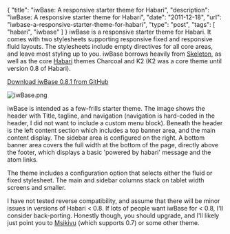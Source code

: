 {
  "title": "iwBase: A responsive starter theme for Habari",
  "description": "iwBase: A responsive starter theme for Habari",
  "date": "2011-12-18",
  "url": "iwbase-a-responsive-starter-theme-for-habari",
  "type": "post",
  "tags": [
    "habari",
    "iwbase"
  ]
}
iwBase is a responsive starter theme for Habari. It comes with two stylesheets supporting responsive fixed and responsive fluid layouts. The stylesheets include empty directives for all core areas, and leave most styling up to you. iwBase borrows heavily from [Skeleton](http://getskeleton.com), as well as the core [Habari](http://habariproject.org) themes Charcoal and K2 (K2 was a core theme until version 0.8 of Habari). 

[Download iwBase 0.8.1 from GitHub](https://github.com/imperialwicket/iwBase/zipball/0.8.1)

![iwBase.png](/files/./iwBase.png)

iwBase is intended as a few-frills starter theme. The image shows the header with Title, tagline, and navigation (navigation is hard-coded in the header, I did not want to include a custom menu block). Beneath the header is the left content section which includes a top banner area, and the main content display. The sidebar area is configured on the right. A bottom banner area covers the full width at the bottom of the page, directly above the footer, which displays a basic 'powered by habari' message and the atom links.

The theme includes a configuration option that selects either the fluid or fixed stylesheet.  The main and sidebar columns stack on tablet width screens and smaller.

I have not tested reverse compatibility, and assume that there will be minor issues in versions of Habari < 0.8\. If lots of people want iwBase for < 0.8, I'll consider back-porting. Honestly though, you should upgrade, and I'll likely just point you to [Msikivu](http://imperialwicket.com/msikivu-a-responsive-configurable-theme-for-habari) (which supports 0.7) or some other theme.

